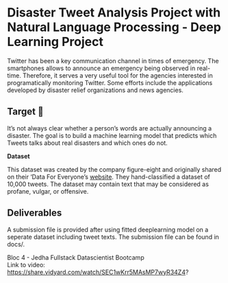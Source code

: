 # Disaster Tweet Analysis Project with Natural Language Processing - Deep Learning Project

Twitter has been a key communication channel in times of emergency. The smartphones allows to announce an emergency being observed in real-time. Therefore, it serves a very useful tool for the agencies interested in programatically monitoring Twitter. Some efforts include the applications developed by disaster relief organizations and news agencies.

## Target 🎯

It’s not always clear whether a person’s words are actually announcing a disaster. The goal is to build a machine learning model that predicts which Tweets talks about real disasters and which ones do not. 

**Dataset**

This dataset was created by the company figure-eight and originally shared on their ‘Data For Everyone’s [website]("https://www.figure-eight.com/data-for-everyone/"). They hand-classified a dataset of 10,000 tweets. The dataset may contain text that may be considered as profane, vulgar, or offensive.

## Deliverables

A submission file is provided after using fitted deeplearning model on a seperate dataset including tweet texts. The submission file can be found in docs/.


Bloc 4 - Jedha Fullstack Datascientist Bootcamp  
Link to video: https://share.vidyard.com/watch/SEC1wKrr5MAsMP7wyR34Z4? 
